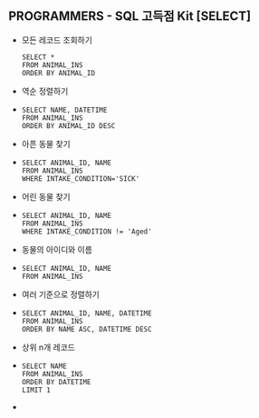 ## PROGRAMMERS - SQL 고득점 Kit [SELECT]



- 모든 레코드 조회하기

  ```
  SELECT *
  FROM ANIMAL_INS
  ORDER BY ANIMAL_ID
  ```

- 역순 정렬하기
- ```
  SELECT NAME, DATETIME
  FROM ANIMAL_INS
  ORDER BY ANIMAL_ID DESC
  ```

- 아픈 동물 찾기
- ```
  SELECT ANIMAL_ID, NAME
  FROM ANIMAL_INS
  WHERE INTAKE_CONDITION='SICK'
  ```

- 어린 동물 찾기
- ```
  SELECT ANIMAL_ID, NAME
  FROM ANIMAL_INS
  WHERE INTAKE_CONDITION != 'Aged'
  ```

- 동물의 아이디와 이름
- ```
  SELECT ANIMAL_ID, NAME
  FROM ANIMAL_INS
  ```

- 여러 기준으로 정렬하기
- ```
  SELECT ANIMAL_ID, NAME, DATETIME
  FROM ANIMAL_INS
  ORDER BY NAME ASC, DATETIME DESC
  ```

- 상위 n개 레코드
- ```
  SELECT NAME
  FROM ANIMAL_INS
  ORDER BY DATETIME 
  LIMIT 1
  ```

- 

